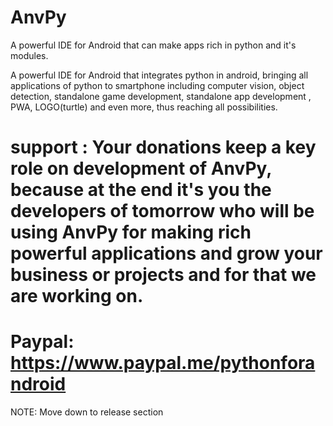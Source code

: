 # AnvPy
A powerful IDE for Android that can make apps rich in python and it's modules.

A powerful IDE for Android that integrates python in android, bringing all applications of python to smartphone including computer vision, object detection, standalone game development, standalone app development , PWA, LOGO(turtle) and even more, thus reaching all possibilities. 

# support : Your donations keep a key role on development of AnvPy, because at the end it's you the developers of tomorrow who will be using AnvPy for making rich powerful applications and grow your business or projects and for that we are working on.

# Paypal: https://www.paypal.me/pythonforandroid

NOTE: Move down to release section
